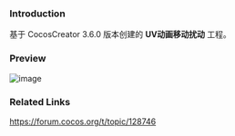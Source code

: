 ### Introduction
基于 CocosCreator 3.6.0 版本创建的 **UV动画移动扰动** 工程。

### Preview
![image](../../../gif/202207/2022072104.gif)

### Related Links 
https://forum.cocos.org/t/topic/128746